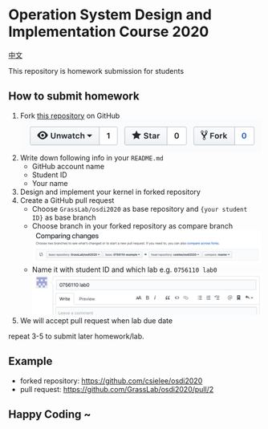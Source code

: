 # Operation System Design and Implementation Course 2020

[中文](讀我.md)

This repository is homework submission for students

## How to submit homework

1. Fork [this repository](https://github.com/GrassLab/osdi2020) on GitHub 
    ![](images/fork_button.png)
2. Write down following info in your `README.md`
    - GitHub account name
    - Student ID
    - Your name
3. Design and implement your kernel in forked repository
4. Create a GitHub pull request
    - Choose `GrassLab/osdi2020` as base repository and `{your student ID}` as base branch
    - Choose branch in your forked repository as compare branch
    ![](images/PR_branch.png)
    - Name it with student ID and which lab e.g. `0756110 lab0`
    ![](images/PR_name.png)
5. We will accept pull request when lab due date

repeat 3-5 to submit later homework/lab.

## Example

- forked repository: https://github.com/csielee/osdi2020
- pull request: https://github.com/GrassLab/osdi2020/pull/2

## Happy Coding ~